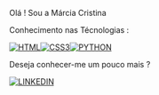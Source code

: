 Olá ! Sou a Márcia Cristina 

Conhecimento nas Técnologias :

[![HTML](https://img.shields.io/badge/HTML5-E34F26?style=for-the-badge&logo=html5&logoColor=white)]()[![CSS3](https://img.shields.io/badge/CSS3-1572B6?style=for-the-badge&logo=css3&logoColor=white)]()[![PYTHON](https://img.shields.io/badge/Python-14354C?style=for-the-badge&logo=python&logoColor=white)]()

Deseja conhecer-me um pouco mais ?

[![LINKEDIN](https://img.shields.io/badge/LinkedIn-0077B5?style=for-the-badge&logo=linkedin&logoColor=white)](https://www.linkedin.com/in/márcia-cristina-gomes-da-silva-394348215)

<!--
**MarcinhaDive/MarcinhaDive** is a ✨ _special_ ✨ repository because its `README.md` (this file) appears on your GitHub profile.

Here are some ideas to get you started:

- 🔭 I’m currently working on ...
- 🌱 I’m currently learning ...
- 👯 I’m looking to collaborate on ...
- 🤔 I’m looking for help with ...
- 💬 Ask me about ...
- 📫 How to reach me: ...
- 😄 Pronouns: ...
- ⚡ Fun fact: ...
-->
